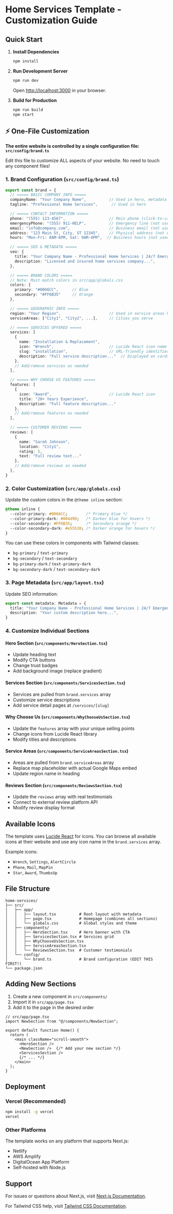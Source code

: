# Home Services Template - Customization Guide

## Quick Start

1. **Install Dependencies**
   ```bash
   npm install
   ```

2. **Run Development Server**
   ```bash
   npm run dev
   ```
   Open [http://localhost:3000](http://localhost:3000) in your browser.

3. **Build for Production**
   ```bash
   npm run build
   npm start
   ```

## ⚡ One-File Customization

**The entire website is controlled by a single configuration file: `src/config/brand.ts`**

Edit this file to customize ALL aspects of your website. No need to touch any component files!

### 1. Brand Configuration (`src/config/brand.ts`)

```typescript
export const brand = {
  // ===== BASIC COMPANY INFO =====
  companyName: "Your Company Name",          // Used in hero, metadata
  tagline: "Professional Home Services",      // Used in hero

  // ===== CONTACT INFORMATION =====
  phone: "(555) 123-4567",                   // Main phone (click-to-call)
  emergencyPhone: "(555) 911-HELP",          // Emergency line (not used yet)
  email: "info@company.com",                 // Business email (not used yet)
  address: "123 Main St, City, ST 12345",    // Physical address (not used yet)
  hours: "Mon-Fri: 8AM-6PM, Sat: 9AM-4PM",  // Business hours (not used yet)

  // ===== SEO & METADATA =====
  seo: {
    title: "Your Company Name - Professional Home Services | 24/7 Emergency",
    description: "Licensed and insured home services company...",
  },

  // ===== BRAND COLORS =====
  // Note: Must match colors in src/app/globals.css
  colors: {
    primary: "#0066CC",      // Blue
    secondary: "#FF6B35"     // Orange
  },

  // ===== GEOGRAPHIC INFO =====
  region: "Your Region",                     // Used in service areas heading
  serviceAreas: ["City1", "City2", ...],     // Cities you serve

  // ===== SERVICES OFFERED =====
  services: [
    {
      name: "Installation & Replacement",
      icon: "Wrench",                        // Lucide React icon name
      slug: "installation",                  // URL-friendly identifier
      description: "Full service description..."  // Displayed on cards
    },
    // Add/remove services as needed
  ],

  // ===== WHY CHOOSE US FEATURES =====
  features: [
    {
      icon: "Award",                         // Lucide React icon
      title: "20+ Years Experience",
      description: "Full feature description..."
    },
    // Add/remove features as needed
  ],

  // ===== CUSTOMER REVIEWS =====
  reviews: [
    {
      name: "Sarah Johnson",
      location: "City1",
      rating: 5,
      text: "Full review text..."
    },
    // Add/remove reviews as needed
  ],
}
```

### 2. Color Customization (`src/app/globals.css`)

Update the custom colors in the `@theme inline` section:

```css
@theme inline {
  --color-primary: #0066CC;        /* Primary blue */
  --color-primary-dark: #004d99;   /* Darker blue for hovers */
  --color-secondary: #FF6B35;      /* Secondary orange */
  --color-secondary-dark: #e55520; /* Darker orange for hovers */
}
```

You can use these colors in components with Tailwind classes:
- `bg-primary` / `text-primary`
- `bg-secondary` / `text-secondary`
- `bg-primary-dark` / `text-primary-dark`
- `bg-secondary-dark` / `text-secondary-dark`

### 3. Page Metadata (`src/app/layout.tsx`)

Update SEO information:

```typescript
export const metadata: Metadata = {
  title: "Your Company Name - Professional Home Services | 24/7 Emergency",
  description: "Your custom description here...",
}
```

### 4. Customize Individual Sections

#### Hero Section (`src/components/HeroSection.tsx`)
- Update heading text
- Modify CTA buttons
- Change trust badges
- Add background image (replace gradient)

#### Services Section (`src/components/ServicesSection.tsx`)
- Services are pulled from `brand.services` array
- Customize service descriptions
- Add service detail pages at `/services/[slug]`

#### Why Choose Us (`src/components/WhyChooseUsSection.tsx`)
- Update the `features` array with your unique selling points
- Change icons from Lucide React library
- Modify titles and descriptions

#### Service Areas (`src/components/ServiceAreasSection.tsx`)
- Areas are pulled from `brand.serviceAreas` array
- Replace map placeholder with actual Google Maps embed
- Update region name in heading

#### Reviews Section (`src/components/ReviewsSection.tsx`)
- Update the `reviews` array with real testimonials
- Connect to external review platform API
- Modify review display format

## Available Icons

The template uses [Lucide React](https://lucide.dev/icons) for icons. You can browse all available icons at their website and use any icon name in the `brand.services` array.

Example icons:
- `Wrench`, `Settings`, `AlertCircle`
- `Phone`, `Mail`, `MapPin`
- `Star`, `Award`, `ThumbsUp`

## File Structure

```
home-services/
├── src/
│   ├── app/
│   │   ├── layout.tsx          # Root layout with metadata
│   │   ├── page.tsx            # Homepage (combines all sections)
│   │   └── globals.css         # Global styles and theme
│   ├── components/
│   │   ├── HeroSection.tsx     # Hero banner with CTA
│   │   ├── ServicesSection.tsx # Services grid
│   │   ├── WhyChooseUsSection.tsx
│   │   ├── ServiceAreasSection.tsx
│   │   └── ReviewsSection.tsx  # Customer testimonials
│   └── config/
│       └── brand.ts            # Brand configuration (EDIT THIS FIRST!)
└── package.json
```

## Adding New Sections

1. Create a new component in `src/components/`
2. Import it in `src/app/page.tsx`
3. Add it to the page in the desired order

```tsx
// src/app/page.tsx
import NewSection from "@/components/NewSection";

export default function Home() {
  return (
    <main className="scroll-smooth">
      <HeroSection />
      <NewSection />  {/* Add your new section */}
      <ServicesSection />
      {/* ... */}
    </main>
  );
}
```

## Deployment

### Vercel (Recommended)
```bash
npm install -g vercel
vercel
```

### Other Platforms
The template works on any platform that supports Next.js:
- Netlify
- AWS Amplify
- DigitalOcean App Platform
- Self-hosted with Node.js

## Support

For issues or questions about Next.js, visit [Next.js Documentation](https://nextjs.org/docs).

For Tailwind CSS help, visit [Tailwind CSS Documentation](https://tailwindcss.com/docs).
